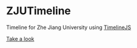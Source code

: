 ZJUTimeline
===========

Timeline for Zhe Jiang University using [TimelineJS](https://github.com/NUKnightLab/TimelineJS)

[Take a look](http://p1o2p3u1.github.io/ZJUTimeline/)
